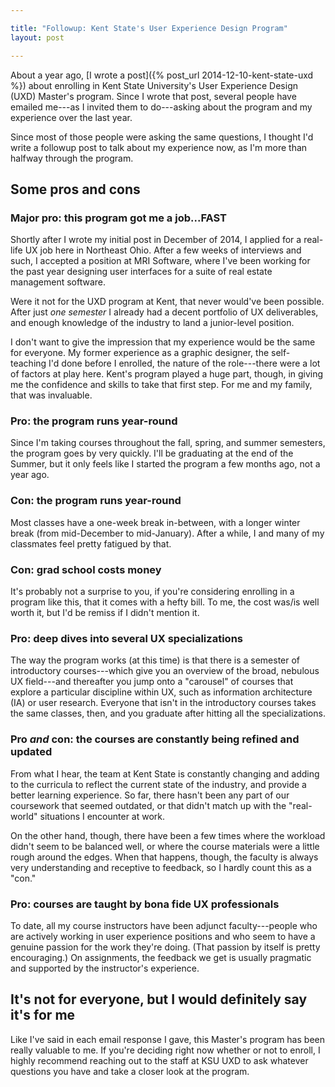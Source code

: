 ```yaml
---

title: "Followup: Kent State's User Experience Design Program"
layout: post

---
```


About a year ago, [I wrote a post]({% post_url 2014-12-10-kent-state-uxd %}) about enrolling in Kent State University's User Experience Design (UXD) Master's program. Since I wrote that post, several people have emailed me---as I invited them to do---asking about the program and my experience over the last year.

Since most of those people were asking the same questions, I thought I'd write a followup post to talk about my experience now, as I'm more than halfway through the program.

## Some pros and cons

### Major pro: this program got me a job...FAST

Shortly after I wrote my initial post in December of 2014, I applied for a real-life UX job here in Northeast Ohio. After a few weeks of interviews and such, I accepted a position at MRI Software, where I've been working for the past year designing user interfaces for a suite of real estate management software.

Were it not for the UXD program at Kent, that never would've been possible. After just *one semester* I already had a decent portfolio of UX deliverables, and enough knowledge of the industry to land a junior-level position.

I don't want to give the impression that my experience would be the same for everyone. My former experience as a graphic designer, the self-teaching I'd done before I enrolled, the nature of the role---there were a lot of factors at play here. Kent's program played a huge part, though, in giving me the confidence and skills to take that first step. For me and my family, that was invaluable.

### Pro: the program runs year-round

Since I'm taking courses throughout the fall, spring, and summer semesters, the program goes by very quickly. I'll be graduating at the end of the Summer, but it only feels like I started the program a few months ago, not a year ago.

### Con: the program runs year-round

Most classes have a one-week break in-between, with a longer winter break (from mid-December to mid-January). After a while, I and many of my classmates feel pretty fatigued by that.

### Con: grad school costs money

It's probably not a surprise to you, if you're considering enrolling in a program like this, that it comes with a hefty bill. To me, the cost was/is well worth it, but I'd be remiss if I didn't mention it.

### Pro: deep dives into several UX specializations

The way the program works (at this time) is that there is a semester of introductory courses---which give you an overview of the broad, nebulous UX field---and thereafter you jump onto a "carousel" of courses that explore a particular discipline within UX, such as information architecture (IA) or user research. Everyone that isn't in the introductory courses takes the same classes, then, and you graduate after hitting all the specializations.

### Pro *and* con: the courses are constantly being refined and updated

From what I hear, the team at Kent State is constantly changing and adding to the curricula to reflect the current state of the industry, and provide a better learning experience. So far, there hasn't been any part of our coursework that seemed outdated, or that didn't match up with the "real-world" situations I encounter at work.

On the other hand, though, there have been a few times where the workload didn't seem to be balanced well, or where the course materials were a little rough around the edges. When that happens, though, the faculty is always very understanding and receptive to feedback, so I hardly count this as a "con."

### Pro: courses are taught by bona fide UX professionals

To date, all my course instructors have been adjunct faculty---people who are actively working in user experience positions and who seem to have a genuine passion for the work they're doing. (That passion by itself is pretty encouraging.) On assignments, the feedback we get is usually pragmatic and supported by the instructor's experience.

## It's not for everyone, but I would definitely say it's for me

Like I've said in each email response I gave, this Master's program has been really valuable to me. If you're deciding right now whether or not to enroll, I highly recommend reaching out to the staff at KSU UXD to ask whatever questions you have and take a closer look at the program.
